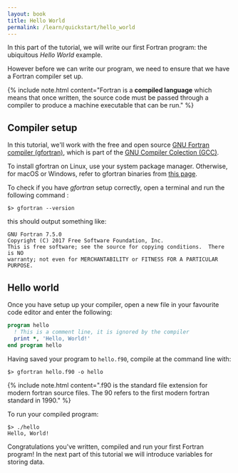 ```yaml
---
layout: book
title: Hello World
permalink: /learn/quickstart/hello_world
---
```


In this part of the tutorial, we will write our first Fortran program:
the ubiquitous _Hello World_ example.

However before we can write our program, we need to ensure that we have
a Fortran compiler set up.

{% include note.html content="Fortran is a <b>compiled language</b> which means that once written, the source code must be passed through a
compiler to produce a machine executable that can be run." %}

## Compiler setup

In this tutorial, we'll work with the free and open source 
[GNU Fortran compiler (gfortran)](https://gcc.gnu.org/fortran/), 
which is part of the 
[GNU Compiler Colection (GCC)](https://gcc.gnu.org/).

To install gfortran on Linux, use your system package manager.
Otherwise, for macOS or Windows, refer to gfortran binaries from 
[this page](http://www.equation.com/servlet/equation.cmd?fa=fortran).

To check if you have _gfortran_ setup correctly, open a terminal and run the following command :

```shell
$> gfortran --version
```

this should output something like:

```
GNU Fortran 7.5.0
Copyright (C) 2017 Free Software Foundation, Inc.
This is free software; see the source for copying conditions.  There is NO
warranty; not even for MERCHANTABILITY or FITNESS FOR A PARTICULAR PURPOSE.
```

## Hello world

Once you have setup up your compiler, open a new file in your favourite code editor and enter the following:

```fortran
program hello
  ! This is a comment line, it is ignored by the compiler
  print *, 'Hello, World!'
end program hello
```

Having saved your program to `hello.f90`, compile at the command line with:
```shell
$> gfortran hello.f90 -o hello
```

{% include note.html content=".f90 is the standard file extension for modern fortran source files.
The 90 refers to the first modern fortran standard in 1990." %}

To run your compiled program:
```shell
$> ./hello
Hello, World!
```

Congratulations you've written, compiled and run your first Fortran program!
In the next part of this tutorial we will introduce variables for storing data.

